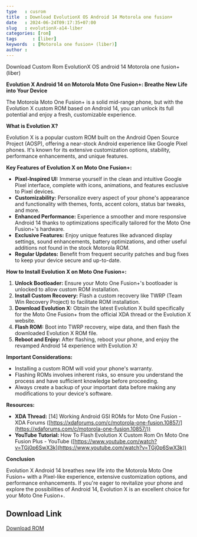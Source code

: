 ```yaml
---
type   : cusrom
title  : Download EvolutionX OS Android 14 Motorola one fusion+
date   : 2024-06-24T09:17:35+07:00
slug   : evolutionX-a14-liber
categories: [rom]
tags      : [liber]
keywords  : [Motorola one fusion+ (liber)]
author : 
---
```


Download Custom Rom EvolutionX OS android 14 Motorola one fusion+ (liber)

**Evolution X Android 14 on Motorola Moto One Fusion+: Breathe New Life into Your Device**

The Motorola Moto One Fusion+ is a solid mid-range phone, but with the Evolution X custom ROM based on Android 14, you can unlock its full potential and enjoy a fresh, customizable experience.

**What is Evolution X?**

Evolution X is a popular custom ROM built on the Android Open Source Project (AOSP), offering a near-stock Android experience like Google Pixel phones. It's known for its extensive customization options, stability, performance enhancements, and unique features.

**Key Features of Evolution X on Moto One Fusion+:**

* **Pixel-Inspired UI:** Immerse yourself in the clean and intuitive Google Pixel interface, complete with icons, animations, and features exclusive to Pixel devices.
* **Customizability:**  Personalize every aspect of your phone's appearance and functionality with themes, fonts, accent colors, status bar tweaks, and more.
* **Enhanced Performance:** Experience a smoother and more responsive Android 14 thanks to optimizations specifically tailored for the Moto One Fusion+'s hardware.
* **Exclusive Features:** Enjoy unique features like advanced display settings, sound enhancements, battery optimizations, and other useful additions not found in the stock Motorola ROM.
* **Regular Updates:** Benefit from frequent security patches and bug fixes to keep your device secure and up-to-date.

**How to Install Evolution X on Moto One Fusion+:**

1. **Unlock Bootloader:** Ensure your Moto One Fusion+'s bootloader is unlocked to allow custom ROM installation.
2. **Install Custom Recovery:** Flash a custom recovery like TWRP (Team Win Recovery Project) to facilitate ROM installation.
3. **Download Evolution X:** Obtain the latest Evolution X build specifically for the Moto One Fusion+ from the official XDA thread or the Evolution X website.
4. **Flash ROM:** Boot into TWRP recovery, wipe data, and then flash the downloaded Evolution X ROM file.
5. **Reboot and Enjoy:** After flashing, reboot your phone, and enjoy the revamped Android 14 experience with Evolution X!

**Important Considerations:**

* Installing a custom ROM will void your phone's warranty.
* Flashing ROMs involves inherent risks, so ensure you understand the process and have sufficient knowledge before proceeding.
* Always create a backup of your important data before making any modifications to your device's software.

**Resources:**

* **XDA Thread:** [14] Working Android GSI ROMs for Moto One Fusion - XDA Forums ([https://xdaforums.com/c/motorola-one-fusion.10857/](https://xdaforums.com/c/motorola-one-fusion.10857/))
* **YouTube Tutorial:** How To Flash Evolution X Custom Rom On Moto One Fusion Plus - YouTube ([https://www.youtube.com/watch?v=TGj0p6SwX3k](https://www.youtube.com/watch?v=TGj0p6SwX3k))

**Conclusion**

Evolution X Android 14 breathes new life into the Motorola Moto One Fusion+ with a Pixel-like experience, extensive customization options, and performance enhancements. If you're eager to revitalize your phone and explore the possibilities of Android 14, Evolution X is an excellent choice for your Moto One Fusion+.

## Download Link
[Download ROM](https://sourceforge.net/projects/evolution-x/files/liber/14)
